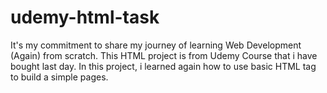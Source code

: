 # udemy-html-task
It's my commitment to share my journey of learning Web Development (Again) from scratch. This HTML project is from Udemy Course that i have bought last day. In this project, i learned again how to use basic HTML tag to build a simple pages.
